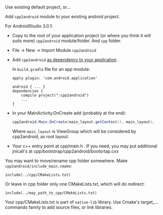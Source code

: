 Use existing default project, or...



Add `cpp2android` module to your existing android project.

For AndroidStudio 3.0.1:

* Copy to the root of your application project (or where you think it will suits more) `cpp2android` module/folder. And `cpp` folder.

* File -> New -> Import Module `cpp2android`

* Add `cpp2android` [as dependency to your application](https://developer.android.com/studio/build/dependencies.html) . 

  In `build.gradle` file for an app module:

  ```
  apply plugin: 'com.android.application'

  android { ... }
  dependencies {
      compile project(":cpp2android")
      ...
  }
  ```

 * In your MainActivity.OnCreate add (probably at the end):

   ```java
   cpp2android.Main.OnCreate(main_layout.getContext(), main_layout);
   ```

   Where `main_layout` is ViewGroup which will be considered by cpp2android, as root layout.

 * Your c++ entry point at cpp/main.h . If you need, you may put additional jnicall's at cpp/bootstrap/cpp2android/bootsrtap.cxx



You may want to move/rename cpp folder somewhere. Make `cpp2android/include_main.cmake`:

```
include(../cpp/CMakeLists.txt)
```

Or leave in cpp folder only one CMakeLists.txt, which will do redirect:

```
include(../may_path_to_cpp/CMakeLists.txt)
```



Your cpp/CMakeLists.txt is part of `native-lib` library. Use Cmake's target_... commands family to add source files, or link libraries.
